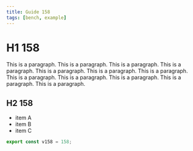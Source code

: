 ```yaml
---
title: Guide 158
tags: [bench, example]
---
```


# H1 158

This is a paragraph. This is a paragraph. This is a paragraph. This is a paragraph. This is a paragraph. This is a paragraph. This is a paragraph. This is a paragraph. This is a paragraph. This is a paragraph. This is a paragraph. This is a paragraph. 

## H2 158

- item A
- item B
- item C

```ts
export const v158 = 158;
```